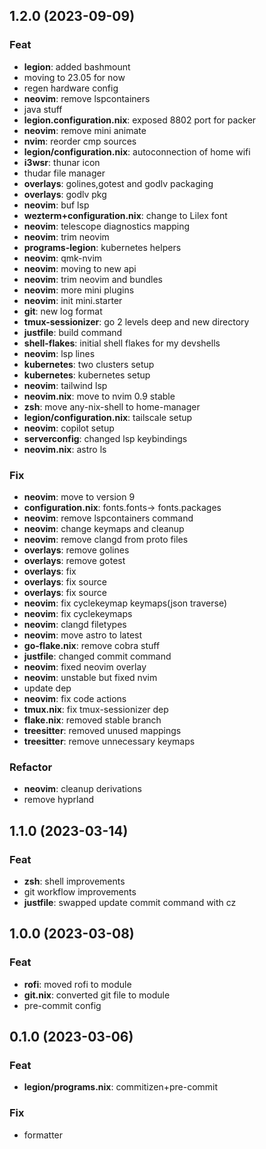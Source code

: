 ## 1.2.0 (2023-09-09)

### Feat

- **legion**: added bashmount
- moving to 23.05 for now
- regen hardware config
- **neovim**: remove lspcontainers
- java stuff
- **legion.configuration.nix**: exposed 8802 port for packer
- **neovim**: remove mini animate
- **nvim**: reorder cmp sources
- **legion/configuration.nix**: autoconnection of home wifi
- **i3wsr**: thunar icon
- thudar file manager
- **overlays**: golines,gotest and godlv packaging
- **overlays**: godlv pkg
- **neovim**: buf lsp
- **wezterm+configuration.nix**: change to Lilex font
- **neovim**: telescope diagnostics mapping
- **neovim**: trim neovim
- **programs-legion**: kubernetes helpers
- **neovim**: qmk-nvim
- **neovim**: moving to new api
- **neovim**: trim neovim and bundles
- **neovim**: more mini plugins
- **neovim**: init mini.starter
- **git**: new log format
- **tmux-sessionizer**: go 2 levels deep and new directory
- **justfile**: build command
- **shell-flakes**: initial shell flakes for my devshells
- **neovim**: lsp lines
- **kubernetes**: two clusters setup
- **kubernetes**: kubernetes setup
- **neovim**: tailwind lsp
- **neovim.nix**: move to nvim 0.9 stable
- **zsh**: move any-nix-shell to home-manager
- **legion/configuration.nix**: tailscale setup
- **neovim**: copilot setup
- **serverconfig**: changed lsp keybindings
- **neovim.nix**: astro ls

### Fix

- **neovim**: move to version 9
- **configuration.nix**: fonts.fonts-> fonts.packages
- **neovim**: remove lspcontainers command
- **neovim**: change keymaps and cleanup
- **neovim**: remove clangd from proto files
- **overlays**: remove golines
- **overlays**: remove gotest
- **overlays**: fix
- **overlays**: fix source
- **overlays**: fix source
- **neovim**: fix cyclekeymap keymaps(json traverse)
- **neovim**: fix cyclekeymaps
- **neovim**: clangd filetypes
- **neovim**: move astro to latest
- **go-flake.nix**: remove cobra stuff
- **justfile**: changed commit command
- **neovim**: fixed neovim overlay
- **neovim**: unstable but fixed nvim
- update dep
- **neovim**: fix code actions
- **tmux.nix**: fix tmux-sessionizer dep
- **flake.nix**: removed stable branch
- **treesitter**: removed unused mappings
- **treesitter**: remove unnecessary keymaps

### Refactor

- **neovim**: cleanup derivations
- remove hyprland

## 1.1.0 (2023-03-14)

### Feat

- **zsh**: shell improvements
- git workflow improvements
- **justfile**: swapped update commit command with cz

## 1.0.0 (2023-03-08)

### Feat

- **rofi**: moved rofi to module
- **git.nix**: converted git file to module
- pre-commit config

## 0.1.0 (2023-03-06)

### Feat

- **legion/programs.nix**: commitizen+pre-commit

### Fix

- formatter
